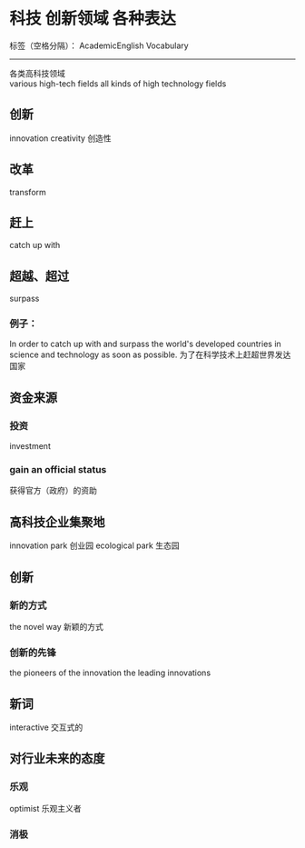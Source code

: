 ﻿# 科技 创新领域 各种表达

标签（空格分隔）： AcademicEnglish Vocabulary

---
各类高科技领域  
various high-tech fields
all kinds of high technology fields

## 创新
innovation
creativity 创造性

## 改革
transform

## 赶上
catch up with

## 超越、超过
surpass

### 例子：
In order to catch up with and surpass the world's developed countries in science and technology as soon as possible.
为了在科学技术上赶超世界发达国家

## 资金来源
### 投资
investment

### gain an official status
获得官方（政府）的资助

## 高科技企业集聚地
innovation park     创业园
ecological park     生态园

## 创新
### 新的方式
the novel way 
新颖的方式

### 创新的先锋
the pioneers of the innovation
the leading innovations

##  新词
interactive
交互式的

## 对行业未来的态度
### 乐观
optimist 乐观主义者

### 消极

